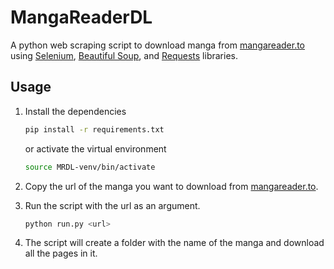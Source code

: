 # MangaReaderDL

A python web scraping script to download manga from [mangareader.to](http://mangareader.to/) using [Selenium](https://selenium-python.readthedocs.io/index.html), [Beautiful Soup](https://www.crummy.com/software/BeautifulSoup/), and [Requests](https://requests.readthedocs.io/en/latest/) libraries.

## Usage

1. Install the dependencies

    ```bash
    pip install -r requirements.txt
    ```
    or activate the virtual environment

    ```bash
    source MRDL-venv/bin/activate
    ```

1. Copy the url of the manga you want to download from [mangareader.to](http://mangareader.to/).

2.  Run the script with the url as an argument.

    ```bash
    python run.py <url>
    ```
3.  The script will create a folder with the name of the manga and download all the pages in it.
